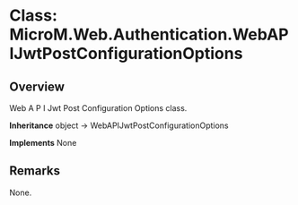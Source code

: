 # Class: MicroM.Web.Authentication.WebAPIJwtPostConfigurationOptions
## Overview
Web A P I Jwt Post Configuration Options class.

**Inheritance**
object -> WebAPIJwtPostConfigurationOptions

**Implements**
None

## Remarks
None.

